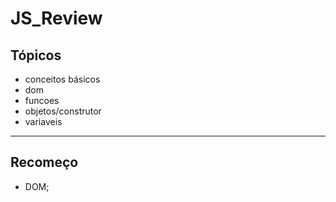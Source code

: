 # JS_Review


## Tópicos

* conceitos básicos
* dom
* funcoes
* objetos/construtor
* variaveis

-----------

## Recomeço

* DOM;
